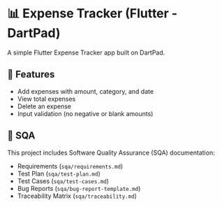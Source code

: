 # 📊 Expense Tracker (Flutter - DartPad)

A simple Flutter Expense Tracker app built on DartPad.

## 🚀 Features
- Add expenses with amount, category, and date
- View total expenses
- Delete an expense
- Input validation (no negative or blank amounts)

## 🧪 SQA
This project includes Software Quality Assurance (SQA) documentation:
- Requirements (`sqa/requirements.md`)
- Test Plan (`sqa/test-plan.md`)
- Test Cases (`sqa/test-cases.md`)
- Bug Reports (`sqa/bug-report-template.md`)
- Traceability Matrix (`sqa/traceability.md`)

